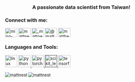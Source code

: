 <h3 align="center">A passionate data scientist from Taiwan!</h3>

<p align="left">
<h3 align="left">Connect with me:</h3>
<a href="https://www.linkedin.com/in/ming-hsiu-matthew-hu-4a0357148/" target="_blank"><img align="center" src="https://cdn.jsdelivr.net/npm/simple-icons@3.0.1/icons/linkedin.svg" alt="ming-hsiu (matthew) hu" height="30" width="40" /></a>
<a href="https://kaggle.com/mattnest" target="_blank"><img align="center" src="https://cdn.jsdelivr.net/npm/simple-icons@3.0.1/icons/kaggle.svg" alt="mattnest" height="30" width="40" /></a>
<a href="https://instagram.com/_mattnest_" target="_blank"><img align="center" src="https://cdn.jsdelivr.net/npm/simple-icons@3.0.1/icons/instagram.svg" alt="_mattnest_" height="30" width="40" /></a>
<a href="https://medium.com/@matthewhu" target="_blank"><img align="center" src="https://cdn.jsdelivr.net/npm/simple-icons@3.0.1/icons/medium.svg" alt="@matthewhu" height="30" width="40" /></a>
<a href="https://www.youtube.com/c/matthew hu" target="blank"><img align="center" src="https://cdn.jsdelivr.net/npm/simple-icons@3.0.1/icons/youtube.svg" alt="matthew hu" height="30" width="40" /></a>
</p>

<h3 align="left">Languages and Tools:</h3>

<p align="left"> <img src="https://devicons.github.io/devicon/devicon.git/icons/linux/linux-original.svg" alt="linux" width="40" height="40"/> </a> <a href="https://opencv.org/" target="_blank"> <a href="https://www.python.org" target="_blank"> <img src="https://devicons.github.io/devicon/devicon.git/icons/python/python-original.svg" alt="python" width="40" height="40"/> </a> <a href="https://pytorch.org/" target="_blank"> <img src="https://www.vectorlogo.zone/logos/pytorch/pytorch-icon.svg" alt="pytorch" width="40" height="40"/> </a> <a href="" target="_blank"> <img src="https://upload.wikimedia.org/wikipedia/commons/0/05/Scikit_learn_logo_small.svg" alt="scikit_learn" width="40" height="40"/> </a> <a href="https://www.tensorflow.org" target="_blank"> <img src="https://www.vectorlogo.zone/logos/tensorflow/tensorflow-icon.svg" alt="tensorflow" width="40" height="40"/> </a> </p>

<p><img align="left" src="https://github-readme-stats.vercel.app/api/top-langs/?username=mattnest&layout=compact" alt="mattnest" /><img align="center" src="https://github-readme-stats.vercel.app/api?username=mattnest&show_icons=true" alt="mattnest" /></p>

